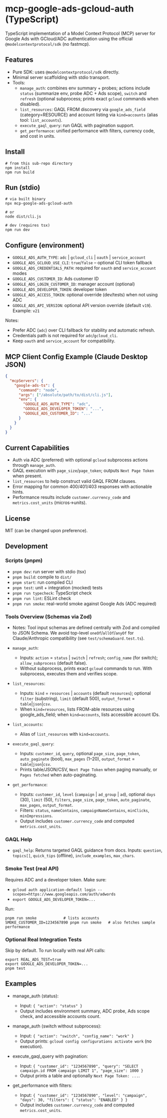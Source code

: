 # mcp-google-ads-gcloud-auth (TypeScript)

TypeScript implementation of a Model Context Protocol (MCP) server for Google Ads with GCloud/ADC authentication using the official `@modelcontextprotocol/sdk` (no fastmcp).

## Features
- Pure SDK: uses `@modelcontextprotocol/sdk` directly.
- Minimal server scaffolding with stdio transport.
- Tools:
  - `manage_auth`: combines env summary + probes; actions include `status` (summarize env, probe ADC + Ads scope), `switch` and `refresh` (optional subprocess; prints exact `gcloud` commands when disabled).
  - `list_resources`: GAQL FROM discovery via `google_ads_field` (category=RESOURCE) and account listing via `kind=accounts` (alias tool: `list_accounts`).
  - `execute_gaql_query`: run GAQL with pagination support.
  - `get_performance`: unified performance with filters, currency code, and cost in units.

## Install
```
# from this sub-repo directory
npm install
npm run build
```

## Run (stdio)
```
# via built binary
npx mcp-google-ads-gcloud-auth

# or
node dist/cli.js

# dev (requires tsx)
npm run dev
```

## Configure (environment)
- `GOOGLE_ADS_AUTH_TYPE`: `adc` | `gcloud_cli` | `oauth` | `service_account`
- `GOOGLE_ADS_GCLOUD_USE_CLI`: `true`/`false` – optional CLI token fallback
- `GOOGLE_ADS_CREDENTIALS_PATH`: required for `oauth` and `service_account` modes
- `GOOGLE_ADS_CUSTOMER_ID`: Ads customer ID
- `GOOGLE_ADS_LOGIN_CUSTOMER_ID`: manager account (optional)
- `GOOGLE_ADS_DEVELOPER_TOKEN`: developer token
 - `GOOGLE_ADS_ACCESS_TOKEN`: optional override (dev/tests) when not using ADC
 - `GOOGLE_ADS_API_VERSION`: optional API version override (default `v19`). Example: `v21`

Notes:
- Prefer ADC (`adc`) over CLI fallback for stability and automatic refresh.
- Credentials path is not required for `adc`/`gcloud_cli`.
- Keep `oauth` and `service_account` for compatibility.

## MCP Client Config Example (Claude Desktop JSON)
```json
{
  "mcpServers": {
    "google-ads-ts": {
      "command": "node",
      "args": ["/absolute/path/to/dist/cli.js"],
      "env": {
        "GOOGLE_ADS_AUTH_TYPE": "adc",
        "GOOGLE_ADS_DEVELOPER_TOKEN": "...",
        "GOOGLE_ADS_CUSTOMER_ID": "..."
      }
    }
  }
}
```

## Current Capabilities
- Auth via ADC (preferred) with optional `gcloud` subprocess actions through `manage_auth`.
- GAQL execution with `page_size`/`page_token`; outputs `Next Page Token` when present.
- `list_resources` to help construct valid GAQL FROM clauses.
- Error mapping for common 400/401/403 responses with actionable hints.
- Performance results include `customer.currency_code` and `metrics.cost_units` (micros→units).

## License
MIT (can be changed upon preference).

## Development

### Scripts (pnpm)
- `pnpm dev`: run server with stdio (tsx)
- `pnpm build`: compile to `dist/`
- `pnpm start`: run compiled CLI
- `pnpm test`: unit + integration (mocked) tests
- `pnpm run typecheck`: TypeScript check
- `pnpm run lint`: ESLint check
- `pnpm run smoke`: real-world smoke against Google Ads (ADC required)

### Tools Overview (Schemas via Zod)
- Notes: Tool input schemas are defined centrally with Zod and compiled to JSON Schema. We avoid top-level `oneOf`/`allOf`/`anyOf` for Claude/Anthropic compatibility (see `test/schemaGuard.test.ts`).

- `manage_auth`:
  - Inputs: `action` = `status` | `switch` | `refresh`; `config_name` (for switch); `allow_subprocess` (default false).
  - Without subprocess, prints exact `gcloud` commands to run. With subprocess, executes them and verifies scope.
- `list_resources`:
  - Inputs: `kind` = `resources` | `accounts` (default `resources`); optional `filter` (substring), `limit` (default 500), `output_format` = `table`|`json`|`csv`.
  - When `kind=resources`, lists FROM-able resources using google_ads_field; when `kind=accounts`, lists accessible account IDs.
- `list_accounts`:
  - Alias of `list_resources` with `kind=accounts`.
- `execute_gaql_query`:
  - Inputs: `customer_id`, `query`, optional `page_size`, `page_token`, `auto_paginate` (bool), `max_pages` (1–20), `output_format` = `table`|`json`|`csv`.
  - Prints table/JSON/CSV, `Next Page Token` when paging manually, or `Pages fetched` when auto-paginating.
- `get_performance`:
  - Inputs: `customer_id`, `level` (`campaign` | `ad_group` | `ad`), optional `days` (30), `limit` (50), `filters`, `page_size`, `page_token`, `auto_paginate`, `max_pages`, `output_format`.
  - Filters: `status`, `nameContains`, `campaignNameContains`, `minClicks`, `minImpressions`.
  - Output includes `customer.currency_code` and computed `metrics.cost_units`.

### GAQL Help
- `gaql_help`: Returns targeted GAQL guidance from docs. Inputs: `question`, `topics[]`, `quick_tips` (offline), `include_examples`, `max_chars`.

### Smoke Test (real API)
Requires ADC and a developer token. Make sure:
- `gcloud auth application-default login --scopes=https://www.googleapis.com/auth/adwords`
- `export GOOGLE_ADS_DEVELOPER_TOKEN=...`

Run:
```
pnpm run smoke            # lists accounts
SMOKE_CUSTOMER_ID=1234567890 pnpm run smoke   # also fetches sample performance
```

### Optional Real Integration Tests
Skip by default. To run locally with real API calls:
```
export REAL_ADS_TEST=true
export GOOGLE_ADS_DEVELOPER_TOKEN=...
pnpm test
```

## Examples

- manage_auth (status):
  - Input: `{ "action": "status" }`
  - Output includes environment summary, ADC probe, Ads scope check, and accessible accounts count.

- manage_auth (switch without subprocess):
  - Input: `{ "action": "switch", "config_name": "work" }`
  - Output prints: `gcloud config configurations activate work` (no execution).

- execute_gaql_query with pagination:
  - Input: `{ "customer_id": "1234567890", "query": "SELECT campaign.id FROM campaign LIMIT 1", "page_size": 1000 }`
  - Output prints a table and optionally `Next Page Token: ...`.

- get_performance with filters:
  - Input: `{ "customer_id": "1234567890", "level": "campaign", "days": 30, "filters": { "status": "ENABLED" } }`
  - Output includes `customer.currency_code` and computed `metrics.cost_units`.
